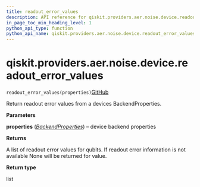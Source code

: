 ```yaml
---
title: readout_error_values
description: API reference for qiskit.providers.aer.noise.device.readout_error_values
in_page_toc_min_heading_level: 1
python_api_type: function
python_api_name: qiskit.providers.aer.noise.device.readout_error_values
---
```


# qiskit.providers.aer.noise.device.readout\_error\_values

<span id="qiskit.providers.aer.noise.device.readout_error_values" />

`readout_error_values(properties)`[GitHub](https://github.com/qiskit/qiskit-aer/tree/stable/0.10/qiskit/providers/aer/noise/device/parameters.py "view source code")

Return readout error values from a devices BackendProperties.

**Parameters**

**properties** ([*BackendProperties*](qiskit.providers.models.BackendProperties "qiskit.providers.models.BackendProperties")) – device backend properties

**Returns**

A list of readout error values for qubits. If readout error information is not available None will be returned for value.

**Return type**

list

